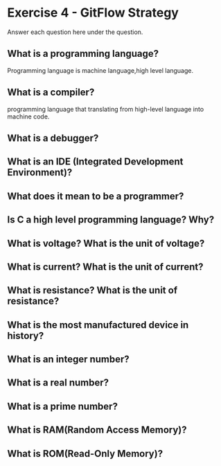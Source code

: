 # Exercise 4 - GitFlow Strategy

Answer each question here under the question.

## What is a programming language?
Programming language is machine language,high level language.
## What is a compiler?
programming language that translating from high-level language into machine code. 
## What is a debugger?

## What is an IDE (Integrated Development Environment)?

## What does it mean to be a programmer?

## Is C a high level programming language? Why?

## What is voltage? What is the unit of voltage?

## What is current? What is the unit of current?

## What is resistance? What is the unit of resistance?

## What is the most manufactured device in history?

## What is an integer number?

## What is a real number?

## What is a prime number?

## What is RAM(Random Access Memory)?

## What is ROM(Read-Only Memory)?
